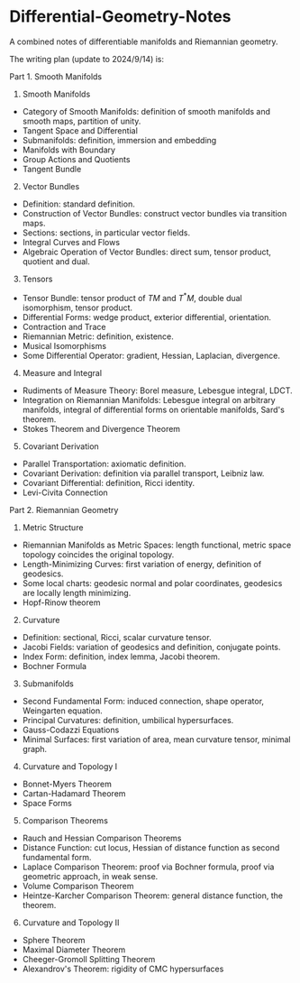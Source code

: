 # Differential-Geometry-Notes
A combined notes of differentiable manifolds and Riemannian geometry.

The writing plan (update to 2024/9/14) is:

Part 1. Smooth Manifolds
1. Smooth Manifolds
  - Category of Smooth Manifolds: definition of smooth manifolds and smooth maps, partition of unity.
  - Tangent Space and Differential
  - Submanifolds: definition, immersion and embedding
  - Manifolds with Boundary
  - Group Actions and Quotients
  - Tangent Bundle
2. Vector Bundles
  - Definition: standard definition.
  - Construction of Vector Bundles: construct vector bundles via transition maps.
  - Sections: sections, in particular vector fields.
  - Integral Curves and Flows
  - Algebraic Operation of Vector Bundles: direct sum, tensor product, quotient and dual.
3. Tensors
  - Tensor Bundle: tensor product of $TM$ and $T^*M$, double dual isomorphism, tensor product.
  - Differential Forms: wedge product, exterior differential, orientation.
  - Contraction and Trace
  - Riemannian Metric: definition, existence.
  - Musical Isomorphisms
  - Some Differential Operator: gradient, Hessian, Laplacian, divergence.
4. Measure and Integral
  - Rudiments of Measure Theory: Borel measure, Lebesgue integral, LDCT.
  - Integration on Riemannian Manifolds: Lebesgue integral on arbitrary manifolds,  integral of differential forms on orientable manifolds, Sard's theorem.
  - Stokes Theorem and Divergence Theorem
5. Covariant Derivation
  - Parallel Transportation: axiomatic definition.
  - Covariant Derivation: definition via parallel transport, Leibniz law.
  - Covariant Differential: definition, Ricci identity.
  - Levi-Civita Connection

Part 2. Riemannian Geometry
1. Metric Structure
  - Riemannian Manifolds as Metric Spaces: length functional, metric space topology coincides the original topology.
  - Length-Minimizing Curves: first variation of energy, definition of geodesics.
  - Some local charts: geodesic normal and polar coordinates, geodesics are locally length minimizing.
  - Hopf-Rinow theorem
2. Curvature
  - Definition: sectional, Ricci, scalar curvature tensor.
  - Jacobi Fields: variation of geodesics and definition, conjugate points.
  - Index Form: definition, index lemma, Jacobi theorem.
  - Bochner Formula
3. Submanifolds
  - Second Fundamental Form: induced connection, shape operator, Weingarten equation.
  - Principal Curvatures: definition, umbilical hypersurfaces.
  - Gauss-Codazzi Equations
  - Minimal Surfaces: first variation of area, mean curvature tensor, minimal graph.
4. Curvature and Topology I
  - Bonnet-Myers Theorem
  - Cartan-Hadamard Theorem
  - Space Forms
5. Comparison Theorems
  - Rauch and Hessian Comparison Theorems
  - Distance Function: cut locus, Hessian of distance function as second fundamental form.
  - Laplace Comparison Theorem: proof via Bochner formula, proof via geometric approach, in weak sense.
  - Volume Comparison Theorem
  - Heintze-Karcher Comparison Theorem: general distance function, the theorem.
6. Curvature and Topology II
  - Sphere Theorem
  - Maximal Diameter Theorem
  - Cheeger-Gromoll Splitting Theorem
  - Alexandrov's Theorem: rigidity of CMC hypersurfaces 
